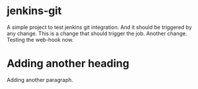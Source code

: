 # jenkins-git

A simple project to test jenkins git integration. And it should be triggered by any change. This is a change that should trigger the job. Another change. Testing the web-hook now.

# Adding another heading

Adding another paragraph.
